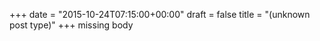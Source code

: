 +++
date = "2015-10-24T07:15:00+00:00"
draft = false
title = "(unknown post type)"
+++
missing body
